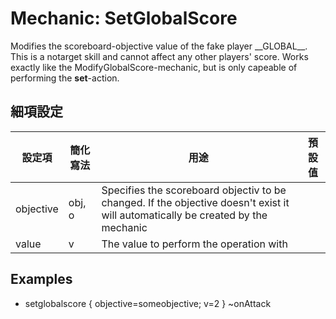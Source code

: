 Mechanic: SetGlobalScore
========================

Modifies the scoreboard-objective value of the fake player \_\_GLOBAL\_\_.
This is a notarget skill and cannot affect any other players' score.
Works exactly like the ModifyGlobalScore-mechanic, but is only capeable
of performing the **set**-action.

細項設定
----------

| 設定項 | 簡化寫法 | 用途  | 預設值 |
|-----------|---------|----------------------------------------------------------------------------------------------------------------------------------|---------|
| objective | obj, o  | Specifies the scoreboard objectiv to be changed. If the objective doesn't exist it will automatically be created by the mechanic | |
| value | v   | The value to perform the operation with   | |

  
Examples
----

- setglobalscore
{
objective=someobjective;
v=2
} ~onAttack